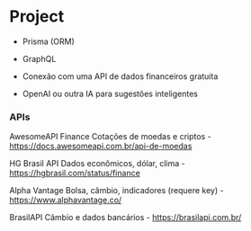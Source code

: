 # Project

- Prisma (ORM)

- GraphQL

- Conexão com uma API de dados financeiros gratuita

- OpenAI ou outra IA para sugestões inteligentes

### APIs

AwesomeAPI Finance	Cotações de moedas e criptos -https://docs.awesomeapi.com.br/api-de-moedas

HG Brasil API	Dados econômicos, dólar, clima - https://hgbrasil.com/status/finance

Alpha Vantage	Bolsa, câmbio, indicadores (requere key) - https://www.alphavantage.co/

BrasilAPI	Câmbio e dados bancários - https://brasilapi.com.br/
